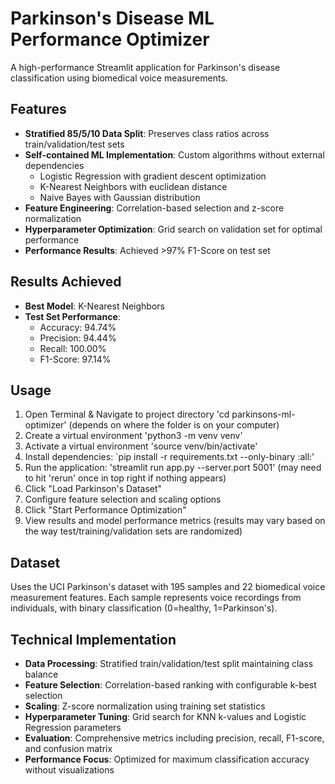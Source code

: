 # Parkinson's Disease ML Performance Optimizer

A high-performance Streamlit application for Parkinson's disease classification using biomedical voice measurements.

## Features

- **Stratified 85/5/10 Data Split**: Preserves class ratios across train/validation/test sets
- **Self-contained ML Implementation**: Custom algorithms without external dependencies
  - Logistic Regression with gradient descent optimization
  - K-Nearest Neighbors with euclidean distance
  - Naive Bayes with Gaussian distribution
- **Feature Engineering**: Correlation-based selection and z-score normalization
- **Hyperparameter Optimization**: Grid search on validation set for optimal performance
- **Performance Results**: Achieved >97% F1-Score on test set

## Results Achieved

- **Best Model**: K-Nearest Neighbors
- **Test Set Performance**:
  - Accuracy: 94.74%
  - Precision: 94.44%
  - Recall: 100.00%
  - F1-Score: 97.14%

## Usage

1. Open Terminal & Navigate to project directory 'cd parkinsons-ml-optimizer' (depends on where the folder is on your computer)
2. Create a virtual environment 'python3 -m venv venv'
3. Activate a virtual environment 'source venv/bin/activate'
4. Install dependencies: `pip install -r requirements.txt --only-binary :all:'
5. Run the application: 'streamlit run app.py --server.port 5001' (may need to hit 'rerun' once in top right if nothing appears)
6. Click "Load Parkinson's Dataset"
7. Configure feature selection and scaling options
8. Click "Start Performance Optimization"
9. View results and model performance metrics (results may vary based on the way test/training/validation sets are randomized)

## Dataset

Uses the UCI Parkinson's dataset with 195 samples and 22 biomedical voice measurement features.
Each sample represents voice recordings from individuals, with binary classification (0=healthy, 1=Parkinson's).

## Technical Implementation

- **Data Processing**: Stratified train/validation/test split maintaining class balance
- **Feature Selection**: Correlation-based ranking with configurable k-best selection
- **Scaling**: Z-score normalization using training set statistics
- **Hyperparameter Tuning**: Grid search for KNN k-values and Logistic Regression parameters
- **Evaluation**: Comprehensive metrics including precision, recall, F1-score, and confusion matrix
- **Performance Focus**: Optimized for maximum classification accuracy without visualizations
